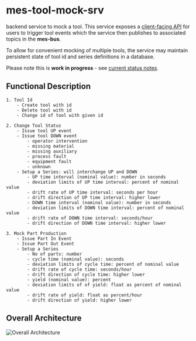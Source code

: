 # mes-tool-mock-srv

backend service to mock a tool. This service exposes a [client-facing API](doc/client-facing-api.md) for users to trigger tool events which the service then publishes to associated topics in the **mes-bus**.

To allow for convenient mocking of multiple tools, the service may maintain persistent state of tool id and series definitions in a database.

Please note this is **work in progress** - see [current status notes](doc/status.md).
 

## Functional Description

	1. Tool Id
		- Create tool with id
		- Delete tool with id
		- Change id of tool with given id
		
	2. Change Tool Status
		- Issue tool UP event
		- Issue tool DOWN event
			- operator intervention
			- missing material
			- missing auxiliary
			- process fault
			- equipment fault
			- unknown
		- Setup a Series: will interchange UP and DOWN
			- UP time interval (nominal value): number in seconds
			- deviation limits of UP time interval: percent of nominal value
			- drift rate of UP time interval: seconds per hour
			- drift direction of UP time interval: higher lower
			- DOWN time interval (nominal value): number in seconds
			- deviation limits of DOWN time interval: percent of nominal value
			- drift rate of DOWN time interval: seconds/hour
			- drift direction of DOWN time interval: higher lower
			
	3. Mock Part Production
		- Issue Part In Event
		- Issue Part Out Event
		- Setup a Series
			- No of parts: number
			- cycle time (nominal value): seconds
			- deviation limits of cycle time: percent of nominal value
			- drift rate of cycle time: seconds/hour
			- drift direction of cycle time: higher lower
			- yield (nominal value): percent
			- deviation limits of of yield: float as percent of nominal value
			- drift rate of yield: float as percent/hour
			- drift direction of yield: higher lower

## Overall Architecture
![Overall Architecture](doc/domain/deployment.puml)



